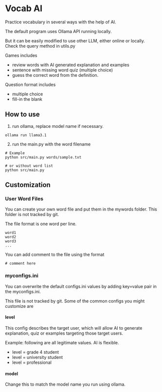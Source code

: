 # Vocab AI
Practice vocabulary in several ways with the help of AI.

The default program uses Ollama API running locally.

But it can be easily modified to use other LLM, either online or locally. Check the query method in utils.py

Games includes
- review words with AI generated explanation and examples
- sentence with missing word quiz (multiple choice)
- guess the correct word from the definition.

Question format includes
- multiple choice
- fill-in the blank

## How to use
1. run ollama, replace model name if necessary.
```commandline
ollama run llama3.1
```
2. run the main.py with the word filename
```
# Example
python src/main.py words/sample.txt

# or without word list
python src/main.py
```

## Customization
### User Word Files
You can create your own word file and put them in the mywords folder. This folder is not tracked by git.

The file format is one word per line.
```
word1
word2
word3
...

```

You can add comment to the file using the format
```
# comment here
```

### myconfigs.ini
You can overwrite the default configs.ini values by adding key=value pair in the myconfigs.ini. 

This file is not tracked by git. Some of the common configs you might customize are

#### level
This config describes the target user, which will allow AI to generate explanation, quiz or examples targeting those target users.

Example: following are all legitimate values. AI is flexible.
- level = grade 4 student
- level = university student
- level = professional

#### model
Change this to match the model name you run using ollama.
